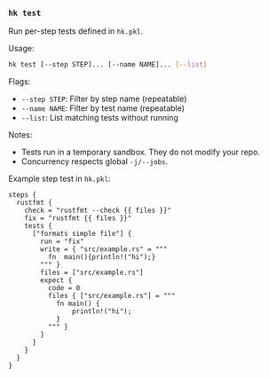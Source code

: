 ### `hk test`

Run per-step tests defined in `hk.pkl`.

Usage:

```bash
hk test [--step STEP]... [--name NAME]... [--list]
```

Flags:

- `--step STEP`: Filter by step name (repeatable)
- `--name NAME`: Filter by test name (repeatable)
- `--list`: List matching tests without running

Notes:

- Tests run in a temporary sandbox. They do not modify your repo.
- Concurrency respects global `-j/--jobs`.

Example step test in `hk.pkl`:

```pkl
steps {
  rustfmt {
    check = "rustfmt --check {{ files }}"
    fix = "rustfmt {{ files }}"
    tests {
      ["formats simple file"] {
        run = "fix"
        write = { "src/example.rs" = """
          fn  main(){println!("hi");}
        """ }
        files = ["src/example.rs"]
        expect {
          code = 0
          files { ["src/example.rs"] = """
            fn main() {
                println!("hi");
            }
          """ }
        }
      }
    }
  }
}
```
